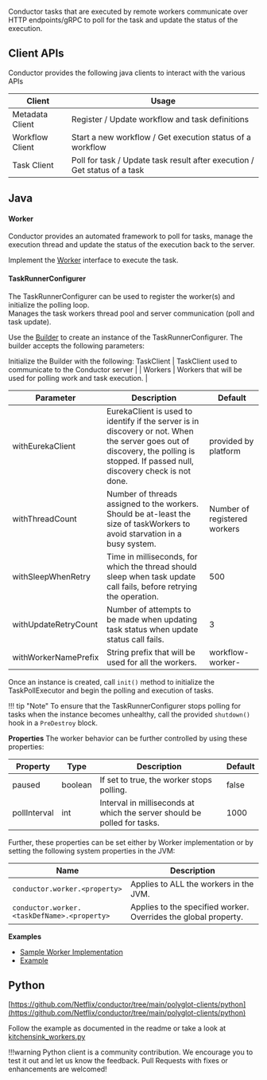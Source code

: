 Conductor tasks that are executed by remote workers communicate over HTTP endpoints/gRPC to poll for the task and update the status of the execution.

## Client APIs
Conductor provides the following java clients to interact with the various APIs

| Client | Usage |
| --- | --- |
| Metadata Client | Register / Update workflow and task definitions |
| Workflow Client | Start a new workflow / Get execution status of a workflow |
| Task Client | Poll for task / Update task result after execution / Get status of a task |

## Java

#### Worker
Conductor provides an automated framework to poll for tasks, manage the execution thread and update the status of the execution back to the server.

Implement the [Worker](https://github.com/Netflix/conductor/blob/main/client/src/main/java/com/netflix/conductor/client/worker/Worker.java) interface to execute the task.

#### TaskRunnerConfigurer  
The TaskRunnerConfigurer can be used to register the worker(s) and initialize the polling loop.  
Manages the task workers thread pool and server communication (poll and task update).  

Use the [Builder](https://github.com/Netflix/conductor/blob/master/client/src/main/java/com/netflix/conductor/client/automator/TaskRunnerConfigurer.java#L62) to create an instance of the TaskRunnerConfigurer. The builder accepts the following parameters:

Initialize the Builder with the following:
 TaskClient | TaskClient used to communicate to the Conductor server |
| Workers | Workers that will be used for polling work and task execution. |


| Parameter | Description | Default |
| --- | --- | --- |
| withEurekaClient | EurekaClient is used to identify if the server is in discovery or not.  When the server goes out of discovery, the polling is stopped. If passed null, discovery check is not done. | provided by platform |
| withThreadCount | Number of threads assigned to the workers. Should be at-least the size of taskWorkers to avoid starvation in a busy system. | Number of registered workers |
| withSleepWhenRetry | Time in milliseconds, for which the thread should sleep when task update call fails, before retrying the operation. | 500 |
| withUpdateRetryCount | Number of attempts to be made when updating task status when update status call fails. | 3 |
| withWorkerNamePrefix | String prefix that will be used for all the workers. | workflow-worker- |

Once an instance is created, call `init()` method to initialize the TaskPollExecutor and begin the polling and execution of tasks.

!!! tip "Note"
    To ensure that the TaskRunnerConfigurer stops polling for tasks when the instance becomes unhealthy, call the provided `shutdown()` hook in a `PreDestroy` block.

**Properties**
The worker behavior can be further controlled by using these properties:

| Property | Type | Description | Default |
| --- | --- | --- | --- |
| paused | boolean | If set to true, the worker stops polling.| false |
| pollInterval | int | Interval in milliseconds at which the server should be polled for tasks. | 1000 |

Further, these properties can be set either by Worker implementation or by setting the following system properties in the JVM:

| Name | Description |
| --- | --- |
| `conductor.worker.<property>` | Applies to ALL the workers in the JVM. |
| `conductor.worker.<taskDefName>.<property>` | Applies to the specified worker.  Overrides the global property. |

**Examples**

* [Sample Worker Implementation](https://github.com/Netflix/conductor/blob/main/client/src/test/java/com/netflix/conductor/client/sample/SampleWorker.java)
* [Example](https://github.com/Netflix/conductor/blob/main/client/src/test/java/com/netflix/conductor/client/sample/Main.java)


## Python
[https://github.com/Netflix/conductor/tree/main/polyglot-clients/python](https://github.com/Netflix/conductor/tree/main/polyglot-clients/python)

Follow the example as documented in the readme or take a look at [kitchensink_workers.py](https://github.com/Netflix/conductor/blob/main/polyglot-clients/python/kitchensink_workers.py)

!!!warning
	Python client is a community contribution. We encourage you to test it out and let us know the feedback. Pull Requests with fixes or enhancements are welcomed!
